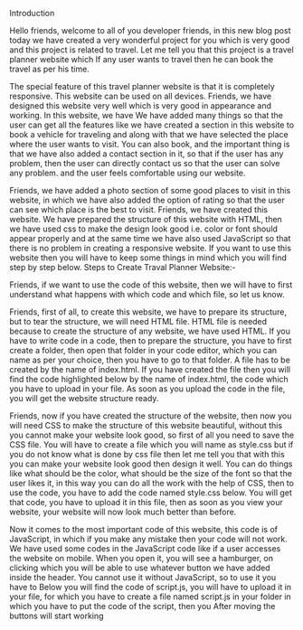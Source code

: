 
Introduction

Hello friends, welcome to all of you developer friends, in this new blog post today we have created a very wonderful project for you which is very good and this project is related to travel. Let me tell you that this project is a travel planner website which If any user wants to travel then he can book the travel as per his time.

The special feature of this travel planner website is that it is completely responsive. This website can be used on all devices. Friends, we have designed this website very well which is very good in appearance and working. In this website, we have We have added many things so that the user can get all the features like we have created a section in this website to book a vehicle for traveling and along with that we have selected the place where the user wants to visit. You can also book, and the important thing is that we have also added a contact section in it, so that if the user has any problem, then the user can directly contact us so that the user can solve any problem. and the user feels comfortable using our website.

Friends, we have added a photo section of some good places to visit in this website, in which we have also added the option of rating so that the user can see which place is the best to visit. Friends, we have created this website. We have prepared the structure of this website with HTML, then we have used css to make the design look good i.e. color or font should appear properly and at the same time we have also used JavaScript so that there is no problem in creating a responsive website. If you want to use this website then you will have to keep some things in mind which you will find step by step below.
Steps to Create Traval Planner Website:-

Friends, if we want to use the code of this website, then we will have to first understand what happens with which code and which file, so let us know.

Friends, first of all, to create this website, we have to prepare its structure, but to tear the structure, we will need HTML file. HTML file is needed because to create the structure of any website, we have used HTML. If you have to write code in a code, then to prepare the structure, you have to first create a folder, then open that folder in your code editor, which you can name as per your choice, then you have to go to that folder. A file has to be created by the name of index.html. If you have created the file then you will find the code highlighted below by the name of index.html, the code which you have to upload in your file. As soon as you upload the code in the file, you will get the website structure ready.

Friends, now if you have created the structure of the website, then now you will need CSS to make the structure of this website beautiful, without this you cannot make your website look good, so first of all you need to save the CSS file. You will have to create a file which you will name as style.css but if you do not know what is done by css file then let me tell you that with this you can make your website look good then design it well. You can do things like what should be the color, what should be the size of the font so that the user likes it, in this way you can do all the work with the help of CSS, then to use the code, you have to add the code named style.css below. You will get that code, you have to upload it in this file, then as soon as you view your website, your website will now look much better than before.

Now it comes to the most important code of this website, this code is of JavaScript, in which if you make any mistake then your code will not work. We have used some codes in the JavaScript code like if a user accesses the website on mobile. When you open it, you will see a hamburger, on clicking which you will be able to use whatever button we have added inside the header. You cannot use it without JavaScript, so to use it you have to Below you will find the code of script.js, you will have to upload it in your file, for which you have to create a file named script.js in your folder in which you have to put the code of the script, then you After moving the buttons will start working
